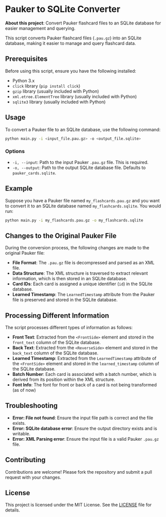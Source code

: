 # Pauker to SQLite Converter

**About this project**: Convert Pauker flashcard files to an SQLite database for easier management and querying.

This script converts Pauker flashcard files (`.pau.gz`) into an SQLite database, making it easier to manage and query flashcard data.

## Prerequisites

Before using this script, ensure you have the following installed:
- Python 3.x
- `click` library (`pip install click`)
- `gzip` library (usually included with Python)
- `xml.etree.ElementTree` library (usually included with Python)
- `sqlite3` library (usually included with Python)

## Usage

To convert a Pauker file to an SQLite database, use the following command:

```bash
python main.py -i <input_file.pau.gz> -o <output_file.sqlite>
```

### Options
- `-i, --input`: Path to the input Pauker `.pau.gz` file. This is required.
- `-o, --output`: Path to the output SQLite database file. Defaults to `pauker_cards.sqlite`.

## Example

Suppose you have a Pauker file named `my_flashcards.pau.gz` and you want to convert it to an SQLite database named `my_flashcards.sqlite`. You would run:

```bash
python main.py -i my_flashcards.pau.gz -o my_flashcards.sqlite
```

## Changes to the Original Pauker File

During the conversion process, the following changes are made to the original Pauker file:
- **File Format**: The `.pau.gz` file is decompressed and parsed as an XML file.
- **Data Structure**: The XML structure is traversed to extract relevant information, which is then stored in an SQLite database.
- **Card IDs**: Each card is assigned a unique identifier (`id`) in the SQLite database.
- **Learned Timestamp**: The `LearnedTimestamp` attribute from the Pauker file is preserved and stored in the SQLite database.

## Processing Different Information

The script processes different types of information as follows:
- **Front Text**: Extracted from the `<FrontSide>` element and stored in the `front_text` column of the SQLite database.
- **Back Text**: Extracted from the `<ReverseSide>` element and stored in the `back_text` column of the SQLite database.
- **Learned Timestamp**: Extracted from the `LearnedTimestamp` attribute of the `<FrontSide>` element and stored in the `learned_timestamp` column of the SQLite database.
- **Batch Number**: Each card is associated with a batch number, which is derived from its position within the XML structure.
- **Font Info**: The font for front or back of a card is not being transformed (as of now)

## Troubleshooting

- **Error: File not found**: Ensure the input file path is correct and the file exists.
- **Error: SQLite database error**: Ensure the output directory exists and is writable.
- **Error: XML Parsing error**: Ensure the input file is a valid Pauker `.pau.gz` file.

## Contributing

Contributions are welcome! Please fork the repository and submit a pull request with your changes.

## License

This project is licensed under the MIT License. See the [LICENSE](LICENSE.md) file for details.
